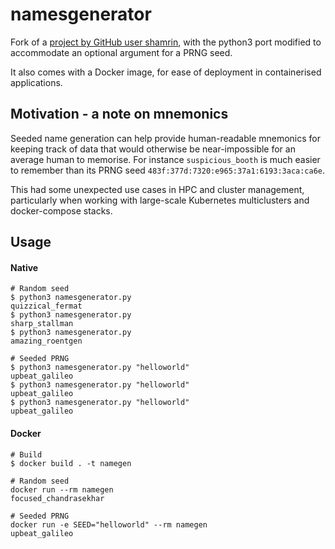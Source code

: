 namesgenerator
==============

Fork of a [project by GitHub user shamrin](https://github.com/shamrin/namesgenerator), with the python3 port modified to accommodate an optional argument for a PRNG seed.

It also comes with a Docker image, for ease of deployment in containerised applications.

## Motivation - a note on mnemonics

Seeded name generation can help provide human-readable mnemonics for keeping track of data that would otherwise be near-impossible for an average human to memorise. For instance `suspicious_booth` is much easier to remember than its PRNG seed `483f:377d:7320:e965:37a1:6193:3aca:ca6e`.

This had some unexpected use cases in HPC and cluster management, particularly when working with large-scale Kubernetes multiclusters and docker-compose stacks.

## Usage

#### Native

```
# Random seed
$ python3 namesgenerator.py
quizzical_fermat
$ python3 namesgenerator.py
sharp_stallman
$ python3 namesgenerator.py
amazing_roentgen

# Seeded PRNG
$ python3 namesgenerator.py "helloworld"
upbeat_galileo
$ python3 namesgenerator.py "helloworld"
upbeat_galileo
$ python3 namesgenerator.py "helloworld"
upbeat_galileo
```

#### Docker

```
# Build
$ docker build . -t namegen

# Random seed
docker run --rm namegen
focused_chandrasekhar

# Seeded PRNG
docker run -e SEED="helloworld" --rm namegen
upbeat_galileo
```

